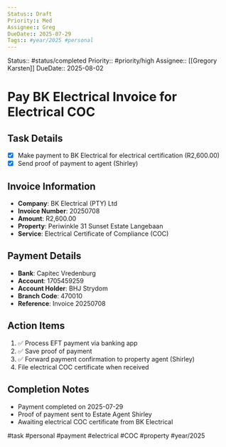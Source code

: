 ```yaml
---
Status:: Draft
Priority:: Med
Assignee:: Greg
DueDate:: 2025-07-29
Tags:: #year/2025 #personal
---
```


Status:: #status/completed
Priority:: #priority/high
Assignee:: [[Gregory Karsten]]
DueDate:: 2025-08-02

# Pay BK Electrical Invoice for Electrical COC

## Task Details
- [x] Make payment to BK Electrical for electrical certification (R2,600.00)
- [x] Send proof of payment to agent (Shirley)

## Invoice Information
- **Company**: BK Electrical (PTY) Ltd
- **Invoice Number**: 20250708
- **Amount**: R2,600.00
- **Property**: Periwinkle 31 Sunset Estate Langebaan
- **Service**: Electrical Certificate of Compliance (COC)

## Payment Details
- **Bank**: Capitec Vredenburg
- **Account**: 1705459259
- **Account Holder**: BHJ Strydom
- **Branch Code**: 470010
- **Reference**: Invoice 20250708

## Action Items
1. ✅ Process EFT payment via banking app
2. ✅ Save proof of payment
3. ✅ Forward payment confirmation to property agent (Shirley)
4. File electrical COC certificate when received

## Completion Notes
- Payment completed on 2025-07-29
- Proof of payment sent to Estate Agent Shirley
- Awaiting electrical COC certificate from BK Electrical

#task #personal #payment #electrical #COC #property #year/2025